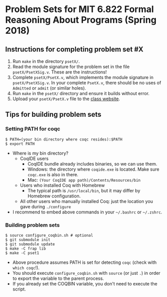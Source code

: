 Problem Sets for MIT 6.822 Formal Reasoning About Programs (Spring 2018)
========================================================================

Instructions for completing problem set #X
------------------------------------------

1. Run `make` in the directory `psetX/`.
2. Read the module signature for the problem set in the file
   `psetX/PsetXSig.v`. These are the instructions!
3. Complete `psetX/PsetX.v`, which implements the module signature
   in `psetX/PsetXSig.v`. In your complete `PsetX.v`, there should be no
   uses of `Admitted` or `admit` (or similar holes).
4. Run `make` in the `psetX/` directory and ensure it builds without error.
5. Upload your `psetX/PsetX.v` file to the
   [class website](https://frap.csail.mit.edu/Private/student).

Tips for building problem sets
------------------------------

### Setting PATH for coqc

```
$ PATH=(your bin directory where coqc resides):$PATH
$ export PATH
```

- Where is my bin directory?
  + CoqIDE users
    * CoqIDE bundle already includes binaries, so we can use them.
    * Windows: the directory where `coqide.exe` is located. Make sure `coqc.exe` is also in there.
    * Mac: `(Your CoqIDE app path)/Contents/Resources/bin`
  + Users who installed Coq with Homebrew
    * The typical path is `/usr/local/bin`, but it may differ by Homebrew configuration.
  + All other users who manually installed Coq: just the location you gave during `./configure`
- I recommend to embed above commands in your `~/.bashrc` or `~/.zshrc`.

### Building problem sets

```
$ source configure_coqbin.sh # optional
$ git submodule init
$ git submodule update
$ make -C frap lib
$ make -C pset1
```

- Above procedure assumes PATH is set for detecting `coqc` (check with `which coqc`!).
- You should execute `configure_coqbin.sh` with `source` (or just `.`) in order to export the variable to the parent process.
- If you already set the COQBIN variable, you don't need to execute the script.
